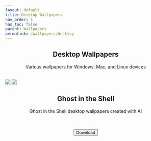 ```yaml
---
layout: default
title: Desktop Wallpapers
nav_order: 1
has_toc: false
parent: Wallpapers
permalink: /wallpapers/desktop
---
```


<div class="card">
<div class="container">
<h2 class="text-small" style="text-align:center">Desktop Wallpapers</h2>
<p class="text-small" style="text-align:center">Various wallpapers for Windows, Mac, and Linux devices</p>
</div>
</div>
<br />

<!-- 
{: .note }
> {: .opaque }
> 
>
> 
-->

<div class="card">
<div class="gallery">
<img src="https://the-back-room.info/assets/images/wallpapers/desktop/sfw/Ghost-in-the-Shell/Wallpaper (1).png">
<img src="https://the-back-room.info/assets/images/wallpapers/desktop/sfw/Ghost-in-the-Shell/Wallpaper (2).png">
</div>
<div class="container">
<h2 class="text-small" style="text-align:center">Ghost in the Shell</h2>
<p class="text-small" style="text-align:center">Ghost in the Shell desktop wallpapers created with AI</p><br /><br />
<span class="fs-3">
<div align="center" class="text-small">
<a href="https://gitlab.com/the-back-room/Wallpapers/-/archive/main/Wallpapers-main.zip?path=desktop/SFW/Ghost-in-the-Shell" target="_blank">
<button type="button" name="button" class="btn">Download</button></a> 
</div>
</span>
<br />
</div>
</div>